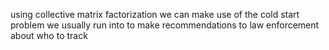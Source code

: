 using collective matrix factorization we can make use of the cold start problem we usually run into to make recommendations to law enforcement 
about who to track
